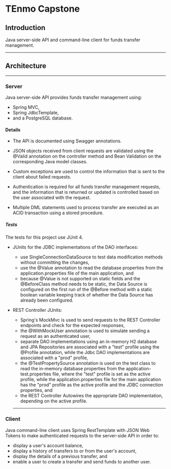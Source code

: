 # TEnmo Capstone

## Introduction
Java server-side API and command-line client for funds transfer management.

---
## Architecture
---
### Server

Java server-side API provides funds transfer management using:  
- Spring MVC,
- Spring JdbcTemplate,
- and a PostgreSQL database.  

#### Details

- The API is documented using Swagger annotations. 

- JSON objects received from client requests are validated using the @Valid annotation on the controller method and Bean Validation on the corresponding Java model classes. 

- Custom exceptions are used to control the information that is sent to the client about failed requests.

- Authentication is required for all funds transfer management requests, and the information that is returned or updated is controlled based on the user associated with the request.

- Multiple DML statements used to process transfer are executed as an ACID transaction using a stored procedure.

##### Tests

The tests for this project use JUnit 4.

- JUnits for the JDBC implementations of the DAO interfaces:  
    - use SingleConnectionDataSource to test data modification methods without committing the changes, 
    - use the @Value annotation to read the database properties from the application.properties file of the main application, and 
    - because @Value is not supported on static fields and the @BeforeClass method needs to be static, the Data Source is configured on the first run of the @Before method with a static boolean variable keeping track of whether the Data Source has already been configured.  
- REST Controller JUnits:  
    - Spring's MockMvc is used to send requests to the REST Controller endpoints and check for the expected responses,  
    - the @WithMockUser annotation is used to simulate sending a request as an authenticated user,
    - separate DAO implementations using an in-memory H2 database and JPA Repositories are associated with a "test" profile using the @Profile annotation, while the Jdbc DAO implementations are associated with a "prod" profile,
    - the @TestPropertySource annotation is used on the test class to read the in-memory database properties from the application-test.properties file, where the "test" profile is set as the active profile, while the application.properties file for the main application has the "prod" profile as the active profile and the JDBC connection properties, and
    - the REST Controller Autowires the appropriate DAO implementation, depending on the active profile.  

    ---
### Client

Java command-line client uses Spring RestTemplate with JSON Web Tokens to make authenticated requests to the server-side API in order to:  
- display a user's account balance,  
- display a history of transfers to or from the user's account, 
- display the details of a previous transfer, and 
- enable a user to create a transfer and send funds to another user.













